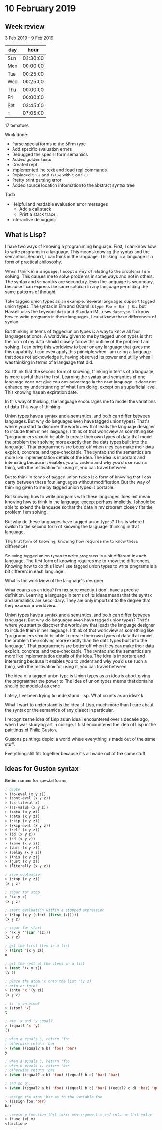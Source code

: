 # 10 February 2019

## Week review

3 Feb 2019 - 9 Feb 2019

|day|hour    |
|---|--------|
|Sun|02:30:00|
|Mon|00:00:00|
|Tue|00:25:00|
|Wed|00:25:00|
|Thu|00:00:00|
|Fri|00:00:00|
|Sat|03:45:00|
|=  |07:05:00|

17 tomatoes

Work done:

- Parse special forms to the SFrm type
- Add specific evaluation errors
- Debugged the special form semantics
- Added golden tests
- Created repl
- Implemented the :exit and :load repl commands
- Replaced `true` and `false` with `t` and `()`
- Pretty print parsing error
- Added source location information to the abstract syntax tree

Todo

- Helpful and readable evaluation error messages
  - Add a call stack
  - Print a stack trace
- Interactive debugging

## What is Lisp?

I have two ways of knowing a programming language.
First, I can know how to write programs in a language. 
This means knowing the syntax and the semantics.
Second, I can think in the language.
Thinking in a language is a form of practical philosophy.

When I think in a language, I adopt a way of relating to the problems I am 
solving.
This causes me to solve problems in some ways and not in others.
The syntax and semantics are secondary.
Even the language is secondary, because I can express the same solution in any
language permitting the same patterns of thought.

Take tagged union types as an example.
Several languages support tagged union types.
The syntax in Elm and OCaml is `type Foo = Bar | Baz` but Haskell uses the 
keyword `data` and Standard ML uses `datatype`.
To know how to write programs in these languages, I must know these differences
of syntax.

But thinking in terms of tagged union types is a way to know all four languages
at once.
A worldview given to me by tagged union types is that the form of my data 
should closely follow the outline of the problem I am solving.
I can bring this worldview to bear on any language that gives me this capability.
I can even apply this principle when I am using a language that does not 
acknowledge it, having observed its power and utility when I was thinking in 
terms of a language that did.

So I think that the second form of knowing, thinking in terms of a language, is 
more useful than the first.
Learning the syntax and semantics of one language does not give you any 
advantage in the next language.
It does not enhance my understanding of what I am doing, except on a superficial
level.
This knowing has an expiration date.

In this way of thinking, the language encourages me to model the variations of 
data 
This way of thinking 

Union types have a syntax and a semantics, and both can differ between languages.
But why do languages even have tagged union types?
That's where you start to discover the worldview that leads the language
designer to include them in her language.
I think of that worldview as something like "programmers should be able to create
their own types of data that model the problem their solving more exactly than
the data types built into the language".
That programmers are better off when they can make their data explicit, concrete,
and type-checkable.
The syntax and the semantics are more like implementation details of the idea.
The idea is important and interesting because it enables you to understand why
you'd use such a thing, with the motivation for using it, you can travel between

But to think in terms of tagged union types is a form of knowing that I can 
carry between these four languages without modification.
But the way of thinking given to me by tagged union types is portable.

But knowing how to write programs with these languages does not mean knowing 
how to think in the language, except perhaps implicitly.
I should be able to extend the language so that the data in my program closely
fits the problem I am solving.

But why do these languages have tagged union types?
This is where I switch to the second form of knowing the language, thinking in
that language.

The first form of knowing, knowing how  requires me to know these differences

So using tagged union types to write programs is a bit different in each language.
The first form of knowing requires me to know the differences.
Knowing how to do this 
How I use tagged union types to write programs is a bit different in each
language.



What is the worldview of the language's designer.

What counts as an idea?
I'm not sure exactly.
I don't have a precise definition.
Learning a language in terms of its ideas means that the syntax and semantics
are secondary.
They are only important to the degree that they express a worldview.

Union types have a syntax and a semantics, and both can differ between languages.
But why do languages even have tagged union types?
That's where you start to discover the worldview that leads the language
designer to include them in her language.
I think of that worldview as something like "programmers should be able to create
their own types of data that model the problem their solving more exactly than
the data types built into the language".
That programmers are better off when they can make their data explicit, concrete,
and type-checkable.
The syntax and the semantics are more like implementation details of the idea.
The idea is important and interesting because it enables you to understand why
you'd use such a thing, with the motivation for using it, you can travel between


The idea of a tagged union type is
Union types as an idea is about giving the programmer the power to
The idea of union types means that domains should be modeled as conc


Lately, I've been trying to understand Lisp.
What counts as an idea?
k

What I want to understand is the idea of Lisp, much more than I care about the
syntax or the semantics of any dialect in particular.

I recognize the idea of Lisp as an idea I encountered over a decade ago, when I
was studying art in college.
I first encountered the idea of Lisp in the paintings of Philip Guston.

Gustons paintings depict a world where everything is made out of the same stuff.

Everything still fits together because it's all made out of the same stuff.

## Ideas for Guston syntax

Better names for special forms:

```lisp
; quote
> (no-eval (x y z))
> (dont-eval (x y z))
> (as-literal x)
> (as-value (x y z))
> (data (x y z))
> (data (x y z))
> (skip (x y z))
> (skip-eval (x y z))
> (self (x y z))
> (id (x y z))
> (id (x y z))
> (same (x y z))
> (wait (x y z))
> (delay (x y z))
> (this (x y z))
> (just (x y z))
> (literally (x y z))

; stop evaluation
> (stop (x y z))
(x y z)

; sugar for stop
> '(x y z)
(x y z)

; start evaluation within a stopped expression
> (stop (x y (start (first (z)))))
(x y z)

; sugar for start
> '(x y ''(car '(z)))
(x y z)

; get the first item in a list
> (first '(x y z))
x

; get the rest of the items in a list
> (rest '(x y z))
(y z)

; place the atom 'x onto the list '(y z)
; onto or into?
> (onto 'x '(y z))
(x y z)

; is 'x an atom?
> (atom? 'x)
t

; are 'x and 'y equal?
> (equal? 'x 'y)
()

; when a equals b, return 'foo 
; otherwise return 'bar
> (when ((equal? a b) 'foo) 'bar)
y

; when a equals b, return 'foo
; when b equals c, return 'bar
; otherwise return 'baz
> (when ((equal? a b) 'foo) ((equal? b c) 'bar) 'baz)

; and so on...
> (when ((equal? a b) 'foo) ((equal? b c) 'bar) ((equal? c d) 'baz) 'qux)

; assign the atom 'bar as to the variable foo
> (assign foo 'bar)
bar

; create a function that takes one argument x and returns that value
> (func (x) x)
<function>
```
